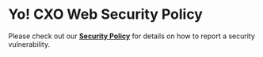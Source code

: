 # Yo! CXO Web Security Policy

Please check out our [**Security Policy**](../../SECURITY.md) for details on how to report a security vulnerability.
